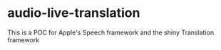 # audio-live-translation
This is a POC for Apple's Speech framework and the shiny Translation framework

